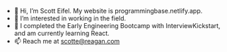 - 👋 Hi, I’m Scott Eifel.  My website is programmingbase.netlify.app.
- 👀 I’m interested in working in the field.
- 🌱 I completed the Early Engineering Bootcamp with InterviewKickstart, and am currently learning React.
- 📫 Reach me at scotte@reagan.com
